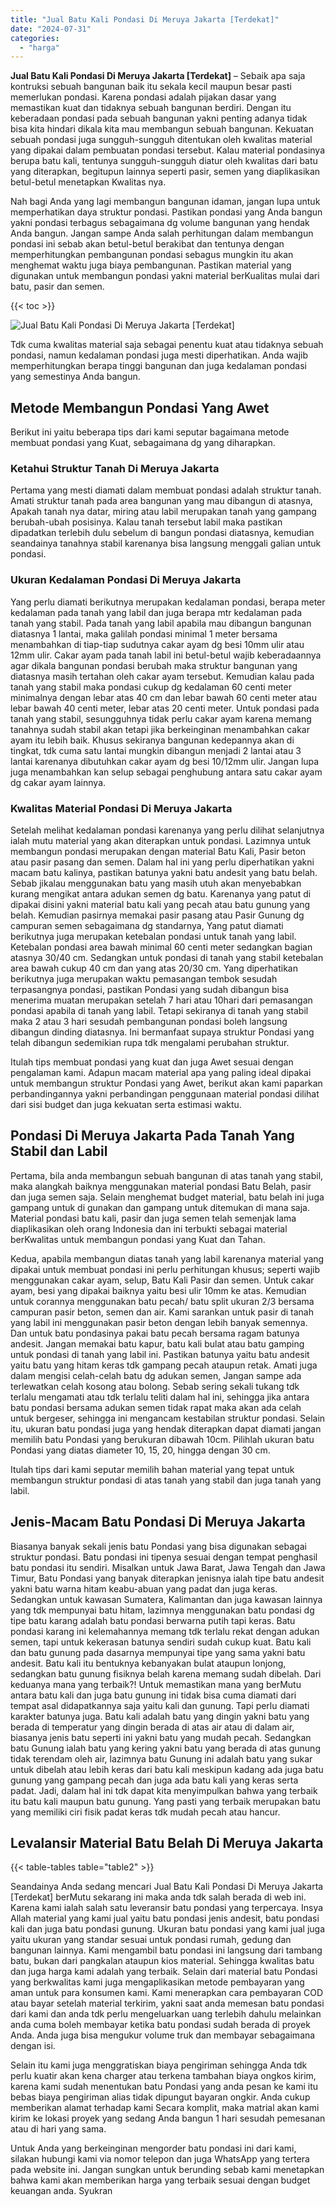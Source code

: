 ```yaml
---
title: "Jual Batu Kali Pondasi Di Meruya Jakarta [Terdekat]"
date: "2024-07-31"
categories: 
  - "harga"
---
```


**Jual Batu Kali Pondasi Di Meruya Jakarta \[Terdekat\]** – Sebaik apa saja kontruksi sebuah bangunan baik itu sekala kecil maupun besar pasti memerlukan pondasi. Karena pondasi adalah pijakan dasar yang memastikan kuat dan tidaknya sebuah bangunan berdiri. Dengan itu keberadaan pondasi pada sebuah bangunan yakni penting adanya tidak bisa kita hindari dikala kita mau membangun sebuah bangunan. Kekuatan sebuah pondasi juga sungguh-sungguh ditentukan oleh kwalitas material yang dipakai dalam pembuatan pondasi tersebut. Kalau material pondasinya berupa batu kali, tentunya sungguh-sungguh diatur oleh kwalitas dari batu yang diterapkan, begitupun lainnya seperti pasir, semen yang diaplikasikan betul-betul menetapkan Kwalitas nya.

Nah bagi Anda yang lagi membangun bangunan idaman, jangan lupa untuk memperhatikan daya struktur pondasi. Pastikan pondasi yang Anda bangun yakni pondasi terbagus sebagaimana dg volume bangunan yang hendak Anda bangun. Jangan sampe Anda salah perhitungan dalam membangun pondasi ini sebab akan betul-betul berakibat dan tentunya dengan memperhitungkan pembangunan pondasi sebagus mungkin itu akan menghemat waktu juga biaya pembangunan. Pastikan material yang digunakan untuk membangun pondasi yakni material berKualitas mulai dari batu, pasir dan semen.

{{< toc >}}

![Jual Batu Kali Pondasi Di Meruya Jakarta [Terdekat]](/images/jual-batu-kali-20.png)

Tdk cuma kwalitas material saja sebagai penentu kuat atau tidaknya sebuah pondasi, namun kedalaman pondasi juga mesti diperhatikan. Anda wajib memperhitungkan berapa tinggi bangunan dan juga kedalaman pondasi yang semestinya Anda bangun.

## Metode Membangun Pondasi Yang Awet

Berikut ini yaitu beberapa tips dari kami seputar bagaimana metode membuat pondasi yang Kuat, sebagaimana dg yang diharapkan.

### Ketahui Struktur Tanah Di Meruya Jakarta

Pertama yang mesti diamati dalam membuat pondasi adalah struktur tanah. Amati struktur tanah pada area bangunan yang mau dibangun di atasnya, Apakah tanah nya datar, miring atau labil merupakan tanah yang gampang berubah-ubah posisinya. Kalau tanah tersebut labil maka pastikan dipadatkan terlebih dulu sebelum di bangun pondasi diatasnya, kemudian seandainya tanahnya stabil karenanya bisa langsung menggali galian untuk pondasi.

### Ukuran Kedalaman Pondasi Di Meruya Jakarta

Yang perlu diamati berikutnya merupakan kedalaman pondasi, berapa meter kedalaman pada tanah yang labil dan juga berapa mtr kedalaman pada tanah yang stabil. Pada tanah yang labil apabila mau dibangun bangunan diatasnya 1 lantai, maka galilah pondasi minimal 1 meter bersama menambahkan di tiap-tiap sudutnya cakar ayam dg besi 10mm ulir atau 12mm ulir. Cakar ayam pada tanah labil ini betul-betul wajib keberadaannya agar dikala bangunan pondasi berubah maka struktur bangunan yang diatasnya masih tertahan oleh cakar ayam tersebut. Kemudian kalau pada tanah yang stabil maka pondasi cukup dg kedalaman 60 centi meter minimalnya dengan lebar atas 40 cm dan lebar bawah 60 centi meter atau lebar bawah 40 centi meter, lebar atas 20 centi meter. Untuk pondasi pada tanah yang stabil, sesungguhnya tidak perlu cakar ayam karena memang tanahnya sudah stabil akan tetapi jika berkeinginan menambahkan cakar ayam itu lebih baik. Khusus sekiranya bangunan kedepannya akan di tingkat, tdk cuma satu lantai mungkin dibangun menjadi 2 lantai atau 3 lantai karenanya dibutuhkan cakar ayam dg besi 10/12mm ulir. Jangan lupa juga menambahkan kan selup sebagai penghubung antara satu cakar ayam dg cakar ayam lainnya.

### Kwalitas Material Pondasi Di Meruya Jakarta

Setelah melihat kedalaman pondasi karenanya yang perlu dilihat selanjutnya ialah mutu material yang akan diterapkan untuk pondasi. Lazimnya untuk membangun pondasi merupakan dengan material Batu Kali, Pasir beton atau pasir pasang dan semen. Dalam hal ini yang perlu diperhatikan yakni macam batu kalinya, pastikan batunya yakni batu andesit yang batu belah. Sebab jikalau menggunakan batu yang masih utuh akan menyebabkan kurang mengikat antara adukan semen dg batu. Karenanya yang patut di dipakai disini yakni material batu kali yang pecah atau batu gunung yang belah. Kemudian pasirnya memakai pasir pasang atau Pasir Gunung dg campuran semen sebagaimana dg standarnya, Yang patut diamati berikutnya juga merupakan ketebalan pondasi untuk tanah yang labil. Ketebalan pondasi area bawah minimal 60 centi meter sedangkan bagian atasnya 30/40 cm. Sedangkan untuk pondasi di tanah yang stabil ketebalan area bawah cukup 40 cm dan yang atas 20/30 cm. Yang diperhatikan berikutnya juga merupakan waktu pemasangan tembok sesudah terpasangnya pondasi, pastikan Pondasi yang sudah dibangun bisa menerima muatan merupakan setelah 7 hari atau 10hari dari pemasangan pondasi apabila di tanah yang labil. Tetapi sekiranya di tanah yang stabil maka 2 atau 3 hari sesudah pembangunan pondasi boleh langsung dibangun dinding diatasnya. Ini bermanfaat supaya struktur Pondasi yang telah dibangun sedemikian rupa tdk mengalami perubahan struktur.

Itulah tips membuat pondasi yang kuat dan juga Awet sesuai dengan pengalaman kami. Adapun macam material apa yang paling ideal dipakai untuk membangun struktur Pondasi yang Awet, berikut akan kami paparkan perbandingannya yakni perbandingan penggunaan material pondasi dilihat dari sisi budget dan juga kekuatan serta estimasi waktu.

## Pondasi Di Meruya Jakarta Pada Tanah Yang Stabil dan Labil

Pertama, bila anda membangun sebuah bangunan di atas tanah yang stabil, maka alangkah baiknya menggunakan material pondasi Batu Belah, pasir dan juga semen saja. Selain menghemat budget material, batu belah ini juga gampang untuk di gunakan dan gampang untuk ditemukan di mana saja. Material pondasi batu kali, pasir dan juga semen telah semenjak lama diaplikasikan oleh orang Indonesia dan ini terbukti sebagai material berKwalitas untuk membangun pondasi yang Kuat dan Tahan.

Kedua, apabila membangun diatas tanah yang labil karenanya material yang dipakai untuk membuat pondasi ini perlu perhitungan khusus; seperti wajib menggunakan cakar ayam, selup, Batu Kali Pasir dan semen. Untuk cakar ayam, besi yang dipakai baiknya yaitu besi ulir 10mm ke atas. Kemudian untuk corannya menggunakan batu pecah/ batu split ukuran 2/3 bersama campuran pasir beton, semen dan air. Kami sarankan untuk pasir di tanah yang labil ini menggunakan pasir beton dengan lebih banyak semennya. Dan untuk batu pondasinya pakai batu pecah bersama ragam batunya andesit. Jangan memakai batu kapur, batu kali bulat atau batu gamping untuk pondasi di tanah yang labil ini. Pastikan batunya yaitu batu andesit yaitu batu yang hitam keras tdk gampang pecah ataupun retak. Amati juga dalam mengisi celah-celah batu dg adukan semen, Jangan sampe ada terlewatkan celah kosong atau bolong. Sebab sering sekali tukang tdk terlalu mengamati atau tdk terlalu teliti dalam hal ini, sehingga jika antara batu pondasi bersama adukan semen tidak rapat maka akan ada celah untuk bergeser, sehingga ini mengancam kestabilan struktur pondasi. Selain itu, ukuran batu pondasi juga yang hendak diterapkan dapat diamati jangan memilih batu Pondasi yang berukuran dibawah 10cm. Pilihlah ukuran batu Pondasi yang diatas diameter 10, 15, 20, hingga dengan 30 cm.

Itulah tips dari kami seputar memilih bahan material yang tepat untuk membangun struktur pondasi di atas tanah yang stabil dan juga tanah yang labil.

## Jenis-Macam Batu Pondasi Di Meruya Jakarta

Biasanya banyak sekali jenis batu Pondasi yang bisa digunakan sebagai struktur pondasi. Batu pondasi ini tipenya sesuai dengan tempat penghasil batu pondasi itu sendiri. Misalkan untuk Jawa Barat, Jawa Tengah dan Jawa Timur, Batu Pondasi yang banyak diterapkan jenisnya ialah tipe batu andesit yakni batu warna hitam keabu-abuan yang padat dan juga keras. Sedangkan untuk kawasan Sumatera, Kalimantan dan juga kawasan lainnya yang tdk mempunyai batu hitam, lazimnya menggunakan batu pondasi dg tipe batu karang adalah batu pondasi berwarna putih tapi keras. Batu pondasi karang ini kelemahannya memang tdk terlalu rekat dengan adukan semen, tapi untuk kekerasan batunya sendiri sudah cukup kuat. Batu kali dan batu gunung pada dasarnya mempunyai tipe yang sama yakni batu andesit. Batu kali itu bentuknya kebanyakan bulat ataupun lonjong, sedangkan batu gunung fisiknya belah karena memang sudah dibelah. Dari keduanya mana yang terbaik?! Untuk memastikan mana yang berMutu antara batu kali dan juga batu gunung ini tidak bisa cuma diamati dari tempat asal didapatkannya saja yaitu kali dan gunung. Tapi perlu diamati karakter batunya juga. Batu kali adalah batu yang dingin yakni batu yang berada di temperatur yang dingin berada di atas air atau di dalam air, biasanya jenis batu seperti ini yakni batu yang mudah pecah. Sedangkan batu Gunung ialah batu yang kering yakni batu yang berada di atas gunung tidak terendam oleh air, lazimnya batu Gunung ini adalah batu yang sukar untuk dibelah atau lebih keras dari batu kali meskipun kadang ada juga batu gunung yang gampang pecah dan juga ada batu kali yang keras serta padat. Jadi, dalam hal ini tdk dapat kita menyimpulkan bahwa yang terbaik itu batu kali maupun batu gunung. Yang pasti yang terbaik merupakan batu yang memiliki ciri fisik padat keras tdk mudah pecah atau hancur.

## Levalansir Material Batu Belah Di Meruya Jakarta

{{< table-tables table="table2" >}}

Seandainya Anda sedang mencari Jual Batu Kali Pondasi Di Meruya Jakarta \[Terdekat\] berMutu sekarang ini maka anda tdk salah berada di web ini. Karena kami ialah salah satu leveransir batu pondasi yang terpercaya. Insya Allah material yang kami jual yaitu batu pondasi jenis andesit, batu pondasi kali dan juga batu pondasi gunung. Ukuran batu pondasi yang kami jual juga yaitu ukuran yang standar sesuai untuk pondasi rumah, gedung dan bangunan lainnya. Kami mengambil batu pondasi ini langsung dari tambang batu, bukan dari pangkalan ataupun kios material. Sehingga kwalitas batu dan juga harga kami adalah yang terbaik. Selain dari material batu Pondasi yang berkwalitas kami juga mengaplikasikan metode pembayaran yang aman untuk para konsumen kami. Kami menerapkan cara pembayaran COD atau bayar setelah material terkirim, yakni saat anda memesan batu pondasi dari kami dan anda tdk perlu mengeluarkan uang terlebih dahulu melainkan anda cuma boleh membayar ketika batu pondasi sudah berada di proyek Anda. Anda juga bisa mengukur volume truk dan membayar sebagaimana dengan isi.

Selain itu kami juga menggratiskan biaya pengiriman sehingga Anda tdk perlu kuatir akan kena charger atau terkena tambahan biaya ongkos kirim, karena kami sudah menentukan batu Pondasi yang anda pesan ke kami itu bebas biaya pengiriman alias tidak dipungut bayaran ongkir. Anda cukup memberikan alamat terhadap kami Secara komplit, maka matrial akan kami kirim ke lokasi proyek yang sedang Anda bangun 1 hari sesudah pemesanan atau di hari yang sama.

Untuk Anda yang berkeinginan mengorder batu pondasi ini dari kami, silakan hubungi kami via nomor telepon dan juga WhatsApp yang tertera pada website ini. Jangan sungkan untuk berunding sebab kami menetapkan bahwa kami akan memberikan harga yang terbaik sesuai dengan budget keuangan anda. Syukran
